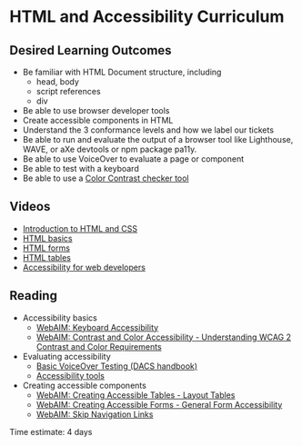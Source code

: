# HTML and Accessibility Curriculum

## Desired Learning Outcomes
* Be familiar with HTML Document structure, including
  * head, body
  * script references
  * div
* Be able to use browser developer tools
* Create accessible components in HTML
* Understand the 3 conformance levels and how we label our tickets
* Be able to run and evaluate the output of a browser tool like Lighthouse, WAVE, or aXe devtools or npm package pa11y.
* Be able to use VoiceOver to evaluate a page or component
* Be able to test with a keyboard
* Be able to use a [Color Contrast checker tool](https://www.tpgi.com/color-contrast-checker/) 

## Videos
* [Introduction to HTML and CSS](https://teamtreehouse.com/library/introduction-to-html-and-css-2)
* [HTML basics](https://teamtreehouse.com/library/html-basics-2)
* [HTML forms](https://teamtreehouse.com/library/html-forms)
* [HTML tables](https://teamtreehouse.com/library/html-tables)
* [Accessibility for web developers](https://teamtreehouse.com/library/accessibility-for-web-developers)

## Reading
* Accessibility basics
  * [WebAIM: Keyboard Accessibility](https://webaim.org/techniques/keyboard/)
  * [WebAIM: Contrast and Color Accessibility - Understanding WCAG 2 Contrast and Color Requirements](https://webaim.org/articles/contrast/)
* Evaluating accessibility
  * [Basic VoiceOver Testing (DACS
      handbook)](https://pulibrary.github.io/dacs_handbook/Accessibility/voiceover_basic_testing.html)
  * [Accessibility tools](https://pulibrary.github.io/dacs_handbook/Accessibility/accessibility_tools.html)
* Creating accessible components
  * [WebAIM: Creating Accessible Tables - Layout Tables](https://webaim.org/techniques/tables/)
  * [WebAIM: Creating Accessible Forms - General Form Accessibility](https://webaim.org/techniques/forms/)
  * [WebAIM: Skip Navigation Links](https://webaim.org/techniques/skipnav/)

Time estimate: 4 days
